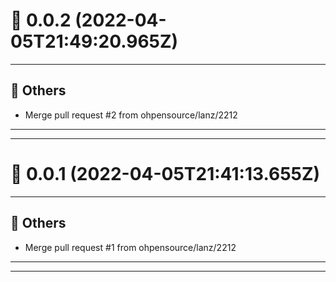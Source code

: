 # :confetti_ball: 0.0.2 (2022-04-05T21:49:20.965Z)
- - -
## :newspaper: Others
* Merge pull request #2 from ohpensource/lanz/2212
- - -
- - -
# :confetti_ball: 0.0.1 (2022-04-05T21:41:13.655Z)
- - -
## :newspaper: Others
* Merge pull request #1 from ohpensource/lanz/2212
- - -
- - -
